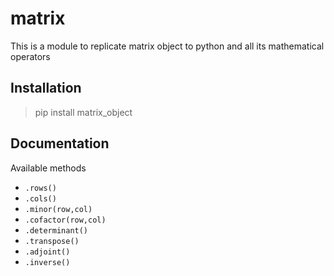 # matrix

This is a module to replicate matrix object to python and all its mathematical operators

## Installation

>pip install matrix_object

## Documentation

Available methods
- `.rows()`
- `.cols()`
- `.minor(row,col)`
- `.cofactor(row,col)`
- `.determinant()`
- `.transpose()`
- `.adjoint()`
- `.inverse()`

